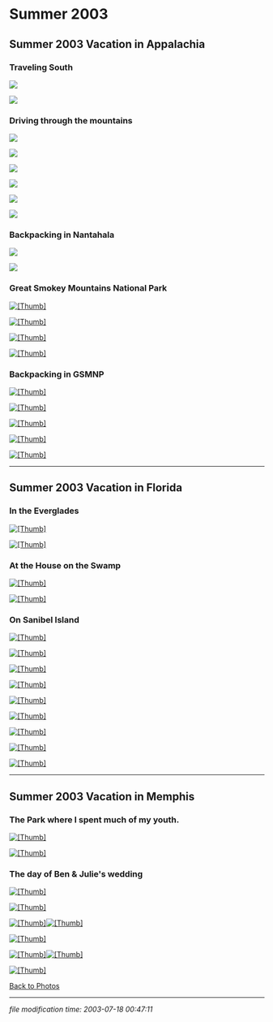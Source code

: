 Summer 2003
===========


Summer 2003 Vacation in Appalachia
----------------------------------

### Traveling South

[![](/photos/thumb/2003-06-02-kentucky-camp.jpg)](/photos/2003-06-02-kentucky-camp.jpg)

[![](/photos/thumb/2003-06-03-tennessee-line.jpg)](/photos/2003-06-03-tennessee-line.jpg)

### Driving through the mountains

[![](/photos/thumb/2003-06-03-us-129-1.jpg)](/photos/2003-06-03-us-129-1.jpg)

[![](/photos/thumb/2003-06-03-us-129-2.jpg)](/photos/2003-06-03-us-129-2.jpg)

[![](/photos/thumb/2003-06-03-us-129-3.jpg)](/photos/2003-06-03-us-129-3.jpg)

[![](/photos/thumb/2003-06-03-us-129-4.jpg)](/photos/2003-06-03-us-129-4.jpg)

[![](/photos/thumb/2003-06-03-bear.jpg)](/photos/2003-06-03-bear.jpg)

[![](/photos/thumb/2003-06-03-fontana.jpg)](/photos/2003-06-03-fontana.jpg)

### Backpacking in Nantahala

[![](/photos/thumb/2003-06-04-nantahala1.jpg)](/photos/2003-06-04-nantahala1.jpg)

[![](/photos/thumb/2003-06-04-nantahala2.jpg)](/photos/2003-06-04-nantahala2.jpg)

### Great Smokey Mountains National Park

[![[Thumb]](/photos/thumb/2003-06-06-gsmnp-01.jpg)](/photos/2003-06-06-gsmnp-01.jpg)

[![[Thumb]](/photos/thumb/2003-06-06-gsmnp-02.jpg)](/photos/2003-06-06-gsmnp-02.jpg)

[![[Thumb]](/photos/thumb/2003-06-06-gsmnp-03.jpg)](/photos/2003-06-06-gsmnp-03.jpg)

[![[Thumb]](/photos/thumb/2003-06-07-smokey.jpg)](/photos/2003-06-07-smokey.jpg)

### Backpacking in GSMNP

[![[Thumb]](/photos/thumb/2003-06-09-gsm-hike-01.jpg)](/photos/2003-06-09-gsm-hike-01.jpg)

[![[Thumb]](/photos/thumb/2003-06-09-gsm-hike-02.jpg)](/photos/2003-06-09-gsm-hike-02.jpg)

[![[Thumb]](/photos/thumb/2003-06-09-gsm-hike-03.jpg)](/photos/2003-06-09-gsm-hike-03.jpg)

[![[Thumb]](/photos/thumb/2003-06-09-gsm-hike-04.jpg)](/photos/2003-06-09-gsm-hike-04.jpg)

[![[Thumb]](/photos/thumb/2003-06-09-gsm-hike-05.jpg)](/photos/2003-06-09-gsm-hike-05.jpg)

* * *

Summer 2003 Vacation in Florida
-------------------------------

### In the Everglades

[![[Thumb]](/photos/thumb/2003-06-14-everglades-01.jpg)](/photos/2003-06-14-everglades-01.jpg)

[![[Thumb]](/photos/thumb/2003-06-14-everglades-02.jpg)](/photos/2003-06-14-everglades-02.jpg)

### At the House on the Swamp

[![[Thumb]](/photos/thumb/2003-06-15-swamp-01.jpg)](/photos/2003-06-15-swamp-01.jpg)

[![[Thumb]](/photos/thumb/2003-06-15-swamp-02.jpg)](/photos/2003-06-15-swamp-02.jpg)

### On Sanibel Island

[![[Thumb]](/photos/thumb/2003-06-15-beach-01.jpg)](/photos/2003-06-15-beach-01.jpg)

[![[Thumb]](/photos/thumb/2003-06-15-beach-02.jpg)](/photos/2003-06-15-beach-02.jpg)

[![[Thumb]](/photos/thumb/2003-06-15-beach-03.jpg)](/photos/2003-06-15-beach-03.jpg)

[![[Thumb]](/photos/thumb/2003-06-15-beach-04.jpg)](/photos/2003-06-15-beach-04.jpg)

[![[Thumb]](/photos/thumb/2003-06-15-beach-05.jpg)](/photos/2003-06-15-beach-05.jpg)

[![[Thumb]](/photos/thumb/2003-06-15-beach-06.jpg)](/photos/2003-06-15-beach-06.jpg)

[![[Thumb]](/photos/thumb/2003-06-15-beach-07.jpg)](/photos/2003-06-15-beach-07.jpg)

[![[Thumb]](/photos/thumb/2003-06-15-beach-08.jpg)](/photos/2003-06-15-beach-08.jpg)

[![[Thumb]](/photos/thumb/2003-06-15-beach-09.jpg)](/photos/2003-06-15-beach-09.jpg)

* * *

Summer 2003 Vacation in Memphis
-------------------------------

### The Park where I spent much of my youth.

[![[Thumb]](/photos/thumb/2003-06-21-memphis-01.jpg)](/photos/2003-06-21-memphis-01.jpg)

[![[Thumb]](/photos/thumb/2003-06-21-memphis-02.jpg)](/photos/2003-06-21-memphis-02.jpg)

### The day of Ben & Julie's wedding

[![[Thumb]](/photos/thumb/2003-06-22-memphis-03.jpg)](/photos/2003-06-22-memphis-03.jpg)

[![[Thumb]](/photos/thumb/2003-06-22-memphis-04.jpg)](/photos/2003-06-22-memphis-04.jpg)

 [![[Thumb]](/photos/thumb/2003-06-22-memphis-05.jpg)](/photos/2003-06-22-memphis-05.jpg)[![[Thumb]](/photos/thumb/2003-06-22-memphis-06.jpg)](/photos/2003-06-22-memphis-06.jpg)

[![[Thumb]](/photos/thumb/2003-06-22-memphis-07.jpg)](/photos/2003-06-22-memphis-07.jpg)

 [![[Thumb]](/photos/thumb/2003-06-22-memphis-08.jpg)](/photos/2003-06-22-memphis-08.jpg)[![[Thumb]](/photos/thumb/2003-06-22-memphis-09.jpg)](/photos/2003-06-22-memphis-09.jpg)

[![[Thumb]](/photos/thumb/2003-06-22-memphis-10.jpg)](/photos/2003-06-22-memphis-10.jpg)

[Back to Photos](/p/photos/)

* * *

<div class="rightside"><em>file modification time: 2003-07-18 00:47:11</em></div>

